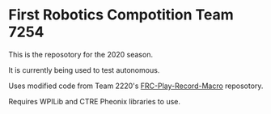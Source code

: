 # First Robotics Compotition Team 7254
This is the reposotory for the 2020 season.

It is currently being used to test autonomous.

Uses modified code from Team 2220's [FRC-Play-Record-Macro](https://github.com/DennisMelamed/FRC-Play-Record-Macro) reposotory.

Requires WPILib and CTRE Pheonix libraries to use.
